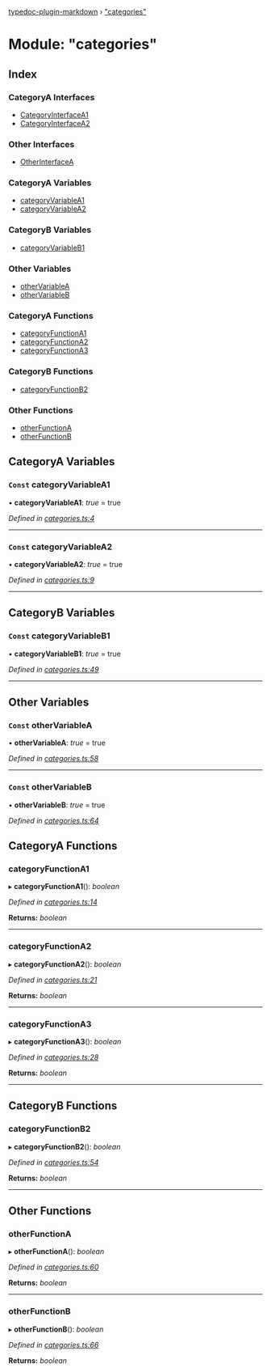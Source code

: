 [typedoc-plugin-markdown](../README.md) › ["categories"](_categories_.md)

# Module: "categories"

## Index

### CategoryA Interfaces

* [CategoryInterfaceA1](../interfaces/_categories_.categoryinterfacea1.md)
* [CategoryInterfaceA2](../interfaces/_categories_.categoryinterfacea2.md)

### Other Interfaces

* [OtherInterfaceA](../interfaces/_categories_.otherinterfacea.md)

### CategoryA Variables

* [categoryVariableA1](_categories_.md#const-categoryvariablea1)
* [categoryVariableA2](_categories_.md#const-categoryvariablea2)

### CategoryB Variables

* [categoryVariableB1](_categories_.md#const-categoryvariableb1)

### Other Variables

* [otherVariableA](_categories_.md#const-othervariablea)
* [otherVariableB](_categories_.md#const-othervariableb)

### CategoryA Functions

* [categoryFunctionA1](_categories_.md#categoryfunctiona1)
* [categoryFunctionA2](_categories_.md#categoryfunctiona2)
* [categoryFunctionA3](_categories_.md#categoryfunctiona3)

### CategoryB Functions

* [categoryFunctionB2](_categories_.md#categoryfunctionb2)

### Other Functions

* [otherFunctionA](_categories_.md#otherfunctiona)
* [otherFunctionB](_categories_.md#otherfunctionb)

## CategoryA Variables

### `Const` categoryVariableA1

• **categoryVariableA1**: *true* = true

*Defined in [categories.ts:4](https://github.com/tgreyuk/typedoc-plugin-markdown/blob/cb4f845/test/stubs/src/categories.ts#L4)*

___

### `Const` categoryVariableA2

• **categoryVariableA2**: *true* = true

*Defined in [categories.ts:9](https://github.com/tgreyuk/typedoc-plugin-markdown/blob/cb4f845/test/stubs/src/categories.ts#L9)*

___

## CategoryB Variables

### `Const` categoryVariableB1

• **categoryVariableB1**: *true* = true

*Defined in [categories.ts:49](https://github.com/tgreyuk/typedoc-plugin-markdown/blob/cb4f845/test/stubs/src/categories.ts#L49)*

___

## Other Variables

### `Const` otherVariableA

• **otherVariableA**: *true* = true

*Defined in [categories.ts:58](https://github.com/tgreyuk/typedoc-plugin-markdown/blob/cb4f845/test/stubs/src/categories.ts#L58)*

___

### `Const` otherVariableB

• **otherVariableB**: *true* = true

*Defined in [categories.ts:64](https://github.com/tgreyuk/typedoc-plugin-markdown/blob/cb4f845/test/stubs/src/categories.ts#L64)*

## CategoryA Functions

###  categoryFunctionA1

▸ **categoryFunctionA1**(): *boolean*

*Defined in [categories.ts:14](https://github.com/tgreyuk/typedoc-plugin-markdown/blob/cb4f845/test/stubs/src/categories.ts#L14)*

**Returns:** *boolean*

___

###  categoryFunctionA2

▸ **categoryFunctionA2**(): *boolean*

*Defined in [categories.ts:21](https://github.com/tgreyuk/typedoc-plugin-markdown/blob/cb4f845/test/stubs/src/categories.ts#L21)*

**Returns:** *boolean*

___

###  categoryFunctionA3

▸ **categoryFunctionA3**(): *boolean*

*Defined in [categories.ts:28](https://github.com/tgreyuk/typedoc-plugin-markdown/blob/cb4f845/test/stubs/src/categories.ts#L28)*

**Returns:** *boolean*

___

## CategoryB Functions

###  categoryFunctionB2

▸ **categoryFunctionB2**(): *boolean*

*Defined in [categories.ts:54](https://github.com/tgreyuk/typedoc-plugin-markdown/blob/cb4f845/test/stubs/src/categories.ts#L54)*

**Returns:** *boolean*

___

## Other Functions

###  otherFunctionA

▸ **otherFunctionA**(): *boolean*

*Defined in [categories.ts:60](https://github.com/tgreyuk/typedoc-plugin-markdown/blob/cb4f845/test/stubs/src/categories.ts#L60)*

**Returns:** *boolean*

___

###  otherFunctionB

▸ **otherFunctionB**(): *boolean*

*Defined in [categories.ts:66](https://github.com/tgreyuk/typedoc-plugin-markdown/blob/cb4f845/test/stubs/src/categories.ts#L66)*

**Returns:** *boolean*
